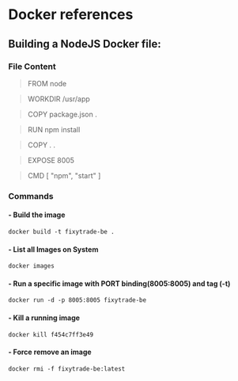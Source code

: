 # Docker references


## Building a NodeJS Docker file: 

### File Content

> FROM node

> WORKDIR /usr/app

> COPY package.json .

> RUN npm install

> COPY . .

> EXPOSE 8005

> CMD [ "npm", "start" ]



### Commands

#### - Build the image
```docker build -t fixytrade-be .```

#### - List all Images on System
```docker images```

#### - Run a specific image with PORT binding(8005<local>:8005<container>) and tag (-t)
```docker run -d -p 8005:8005 fixytrade-be```

#### - Kill a running image
```docker kill f454c7ff3e49```

#### - Force remove an image
```docker rmi -f fixytrade-be:latest```
